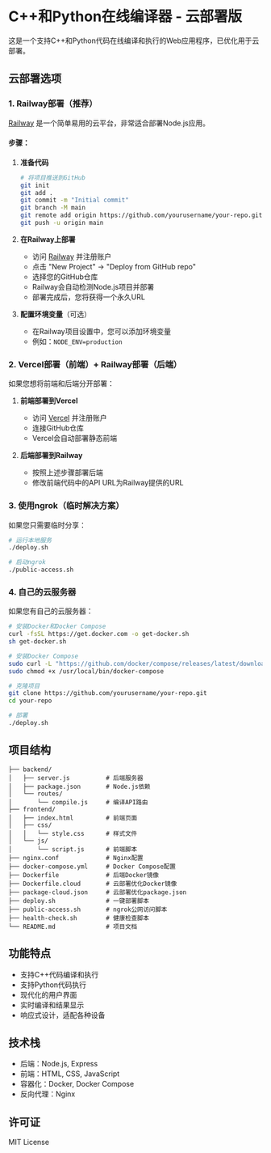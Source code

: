 # C++和Python在线编译器 - 云部署版

这是一个支持C++和Python代码在线编译和执行的Web应用程序，已优化用于云部署。

## 云部署选项

### 1. Railway部署（推荐）

[Railway](https://railway.app) 是一个简单易用的云平台，非常适合部署Node.js应用。

#### 步骤：

1. **准备代码**
   ```bash
   # 将项目推送到GitHub
   git init
   git add .
   git commit -m "Initial commit"
   git branch -M main
   git remote add origin https://github.com/yourusername/your-repo.git
   git push -u origin main
   ```

2. **在Railway上部署**
   - 访问 [Railway](https://railway.app) 并注册账户
   - 点击 "New Project" -> "Deploy from GitHub repo"
   - 选择您的GitHub仓库
   - Railway会自动检测Node.js项目并部署
   - 部署完成后，您将获得一个永久URL

3. **配置环境变量**（可选）
   - 在Railway项目设置中，您可以添加环境变量
   - 例如：`NODE_ENV=production`

### 2. Vercel部署（前端）+ Railway部署（后端）

如果您想将前端和后端分开部署：

1. **前端部署到Vercel**
   - 访问 [Vercel](https://vercel.com) 并注册账户
   - 连接GitHub仓库
   - Vercel会自动部署静态前端

2. **后端部署到Railway**
   - 按照上述步骤部署后端
   - 修改前端代码中的API URL为Railway提供的URL

### 3. 使用ngrok（临时解决方案）

如果您只需要临时分享：

```bash
# 运行本地服务
./deploy.sh

# 启动ngrok
./public-access.sh
```

### 4. 自己的云服务器

如果您有自己的云服务器：

```bash
# 安装Docker和Docker Compose
curl -fsSL https://get.docker.com -o get-docker.sh
sh get-docker.sh

# 安装Docker Compose
sudo curl -L "https://github.com/docker/compose/releases/latest/download/docker-compose-$(uname -s)-$(uname -m)" -o /usr/local/bin/docker-compose
sudo chmod +x /usr/local/bin/docker-compose

# 克隆项目
git clone https://github.com/yourusername/your-repo.git
cd your-repo

# 部署
./deploy.sh
```

## 项目结构

```
├── backend/
│   ├── server.js          # 后端服务器
│   ├── package.json       # Node.js依赖
│   └── routes/
│       └── compile.js     # 编译API路由
├── frontend/
│   ├── index.html         # 前端页面
│   ├── css/
│   │   └── style.css      # 样式文件
│   └── js/
│       └── script.js      # 前端脚本
├── nginx.conf             # Nginx配置
├── docker-compose.yml     # Docker Compose配置
├── Dockerfile             # 后端Docker镜像
├── Dockerfile.cloud       # 云部署优化Docker镜像
├── package-cloud.json     # 云部署优化package.json
├── deploy.sh              # 一键部署脚本
├── public-access.sh       # ngrok公网访问脚本
├── health-check.sh        # 健康检查脚本
└── README.md              # 项目文档
```

## 功能特点

- 支持C++代码编译和执行
- 支持Python代码执行
- 现代化的用户界面
- 实时编译和结果显示
- 响应式设计，适配各种设备

## 技术栈

- 后端：Node.js, Express
- 前端：HTML, CSS, JavaScript
- 容器化：Docker, Docker Compose
- 反向代理：Nginx

## 许可证

MIT License
